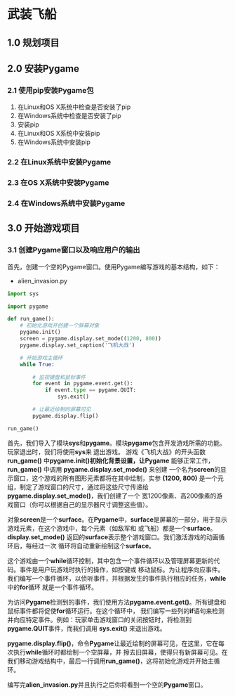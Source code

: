 # 武装飞船
## 1.0 规划项目
## 2.0 安装Pygame
### 2.1 使用pip安装Pygame包
1. 在Linux和OS X系统中检查是否安装了pip
2. 在Windows系统中检查是否安装了pip
3. 安装pip
4. 在Linux和OS X系统中安装pip
5. 在Windows系统中安装pip

### 2.2 在Linux系统中安装Pygame
### 2.3 在OS X系统中安装Pygame
### 2.4 在Windows系统中安装Pygame
## 3.0 开始游戏项目
### 3.1 创建Pygame窗口以及响应用户的输出
首先，创建一个空的Pygame窗口。使用Pygame编写游戏的基本结构，如下：
- alien_invasion.py
```python
import sys

import pygame

def run_game():
    # 初始化游戏并创建一个屏幕对象
    pygame.init()
    screen = pygame.display.set_mode((1200, 800))
    pygame.display.set_caption('飞机大战')

    # 开始游戏主循环
    while True:

        # 监视键盘和鼠标事件
        for event in pygame.event.get():
            if event.type == pygame.QUIT:
                sys.exit()

        # 让最近绘制的屏幕可见
        pygame.display.flip()

run_game()

```
首先，我们导入了模块**sys**和**pygame**。模块**pygame**包含开发游戏所需的功能。玩家退出时，我们将使用**sys**来
退出游戏。
游戏《飞机大战》的开头函数**run_game()** 中**pygame.init()**初始化背景设置，让**Pygame** 能够正常工作，**run_game()** 中调用
**pygame.display.set_mode()** 来创建 一个名为**screen**的显示窗口，这个游戏的所有图形元素都将在其中绘制，实参
**(1200, 800)** 是一个元组，制定了游戏窗口的尺寸，通过将这些尺寸传递给**pygame.display.set_mode()**，我们创建了一个
宽1200像素、高200像素的游戏窗口（你可以根据自己的显示器尺寸调整这些值）。

对象**screen**是一个**surface**。在**Pygame**中，**surface**是屏幕的一部分，用于显示游戏元素，在这个游戏中，每个元素（如敌军和
或飞船）都是一个**surface**。**display.set_mode()** 返回的**surface**表示整个游戏窗口。我们激活游戏的动画循环后，每经过一次
循环将自动重新绘制这个**surface**。

这个游戏由一个**while**循环控制，其中包含一个事件循环以及管理屏幕更新的代码。事件是用户玩游戏时执行的操作，如按键或
移动鼠标。为让程序向应事件。我们编写一个事件循环，以侦听事件，并根据发生的事件执行相应的任务，**while**中的**for**循环
就是一个事件循环。

为访问**Pygame**检测到的事件，我们使用方法**pygame.event.get()**。所有键盘和鼠标事件都将促使**for**循环运行。在这个循环中，
我们编写一些列的**if**语句来检测并向应特定事件。例如：玩家单击游戏窗口的关闭按钮时，将检测到**pygame.QUIT**事件，而我们调用
**sys.exit()** 来退出游戏。

**pygame.display.flip()**，命令**Pygame**让最近绘制的屏幕可见，在这里，它在每次执行**while**循环时都绘制一个空屏幕，并
擦去旧屏幕，使得只有新屏幕可见。在我们移动游戏结构中，最后一行调用**run_game()**，这将初始化游戏并开始主循环。

编写完**alien_invasion.py**并且执行之后你将看到一个空的**Pygame**窗口。
